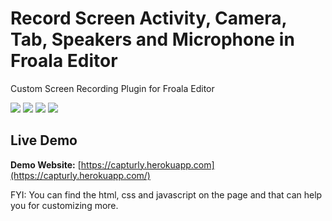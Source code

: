 # Record Screen Activity, Camera, Tab, Speakers and Microphone in Froala Editor 

Custom Screen Recording Plugin for Froala Editor

<img src="https://dl.dropboxusercontent.com/s/5g9p7eqz857av2n/Screenshot%20from%202019-04-01%2013-34-38.png?dl=0"/>
<img src="https://dl.dropboxusercontent.com/s/ie74tsj59q1y98d/Screenshot%20from%202019-04-01%2013-34-38.png?dl=0"/>
<img src="https://dl.dropboxusercontent.com/s/7be8e7extw1gij6/Screenshot%20from%202019-04-01%2013-34-38.png?dl=0"/>
<img src="https://dl.dropboxusercontent.com/s/sp889n4e1dbrko6/Screenshot%20from%202019-04-01%2013-34-38.png?dl=0"/>

## Live Demo

**Demo Website:** [https://capturly.herokuapp.com](https://capturly.herokuapp.com/)

FYI: You can find the html, css and javascript on the page and that can help you for customizing more.
